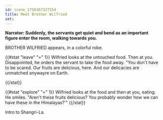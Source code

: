 ```yaml
---
id: scene_1758367327554
title: Meet Brother Wilfried
set:
---
```


**Narrator: Suddenly, the servants get quiet and bend as an important figure enter the room, walking towards you.**

BROTHER WILFRIED appears, in a colorful robe. 

{{#stat "leave" "=" 1}}
  Wilfried looks at the untouched food. Then at you. 
  Disappointed, he orders the servant to take the food away. 
  "You don't have to be scared. Our fruits are delicious, here. And our delicacies are unmatched anywayre on Earth.
  
{{/stat}}

{{#stat "explore" "=" 1}}
Wilfried looks at the food and then at you, eating. 
He smiles. 
"Aren't these fruits delicious? 
You probably wonder how we can have these in the Himalayas?'"
{{/stat}}

Intro to Shangri-La.